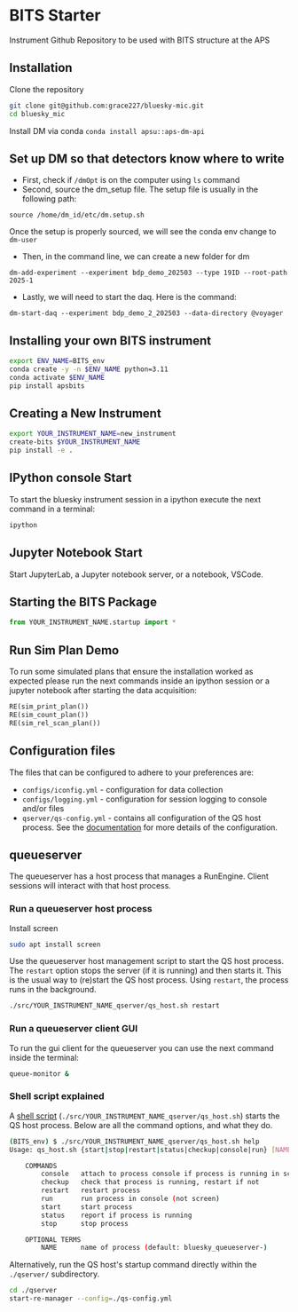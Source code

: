 # BITS Starter

Instrument Github Repository to be used with BITS structure at the APS

## Installation
Clone the repository
```bash
git clone git@github.com:grace227/bluesky-mic.git
cd bluesky_mic
```

Install DM via conda
`conda install apsu::aps-dm-api`

## Set up DM so that detectors know where to write
- First, check if `/dmOpt` is on the computer using `ls` command
- Second, source the dm_setup file. The setup file is usually in the following path:

```
source /home/dm_id/etc/dm.setup.sh
```
Once the setup is properly sourced, we will see the conda env change to `dm-user`
- Then, in the command line, we can create a new folder for dm
```
dm-add-experiment --experiment bdp_demo_202503 --type 19ID --root-path 2025-1
```
- Lastly, we will need to start the daq. Here is the command:
```
dm-start-daq --experiment bdp_demo_2_202503 --data-directory @voyager
```


## Installing your own BITS instrument

```bash
export ENV_NAME=BITS_env
conda create -y -n $ENV_NAME python=3.11
conda activate $ENV_NAME
pip install apsbits
```


## Creating a New Instrument
```bash
export YOUR_INSTRUMENT_NAME=new_instrument
create-bits $YOUR_INSTRUMENT_NAME
pip install -e .
```


## IPython console Start

To start the bluesky instrument session in a ipython execute the next command in a terminal:

```bash
ipython
```

## Jupyter Notebook Start
Start JupyterLab, a Jupyter notebook server, or a notebook, VSCode.

## Starting the BITS Package

```py
from YOUR_INSTRUMENT_NAME.startup import *
```

## Run Sim Plan Demo

To run some simulated plans that ensure the installation worked as expected
please run the next commands inside an ipython session or a jupyter notebook
after starting the data acquisition:

```py
RE(sim_print_plan())
RE(sim_count_plan())
RE(sim_rel_scan_plan())
```

## Configuration files

The files that can be configured to adhere to your preferences are:

- `configs/iconfig.yml` - configuration for data collection
- `configs/logging.yml` - configuration for session logging to console and/or files
- `qserver/qs-config.yml`    - contains all configuration of the QS host process. See the [documentation](https://blueskyproject.io/bluesky-queueserver/manager_config.html) for more details of the configuration.

## queueserver

The queueserver has a host process that manages a RunEngine. Client sessions
will interact with that host process.

### Run a queueserver host process

Install screen

```bash
sudo apt install screen
```

Use the queueserver host management script to start the QS host process.  The
`restart` option stops the server (if it is running) and then starts it.  This is
the usual way to (re)start the QS host process. Using `restart`, the process
runs in the background.

```bash
./src/YOUR_INSTRUMENT_NAME_qserver/qs_host.sh restart
```

### Run a queueserver client GUI

To run the gui client for the queueserver you can use the next command inside the terminal:

```bash
queue-monitor &
```

### Shell script explained

A [shell script](https://github.com/BCDA-APS/BITS/blob/main/src/apsbits/demo_qserver/qs_host.sh) (`./src/YOUR_INSTRUMENT_NAME_qserver/qs_host.sh`) starts the QS host process. Below
are all the command options, and what they do.

```bash
(BITS_env) $ ./src/YOUR_INSTRUMENT_NAME_qserver/qs_host.sh help
Usage: qs_host.sh {start|stop|restart|status|checkup|console|run} [NAME]

    COMMANDS
        console   attach to process console if process is running in screen
        checkup   check that process is running, restart if not
        restart   restart process
        run       run process in console (not screen)
        start     start process
        status    report if process is running
        stop      stop process

    OPTIONAL TERMS
        NAME      name of process (default: bluesky_queueserver-)
```

Alternatively, run the QS host's startup command directly within the `./qserver/`
subdirectory.

```bash
cd ./qserver
start-re-manager --config=./qs-config.yml
```
